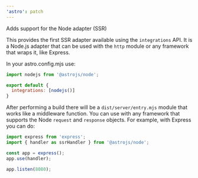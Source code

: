 ```yaml
---
'astro': patch
---
```


Adds support for the Node adapter (SSR)

This provides the first SSR adapter available using the `integrations` API. It is a Node.js adapter that can be used with the `http` module or any framework that wraps it, like Express.

In your astro.config.mjs use:

```js
import nodejs from '@astrojs/node';

export default {
  integrations: [nodejs()]
}
```

After performing a build there will be a `dist/server/entry.mjs` module that works like a middleware function. You can use with any framework that supports the Node `request` and `response` objects. For example, with Express you can do:

```js
import express from 'express';
import { handler as ssrHandler } from '@astrojs/node';

const app = express();
app.use(handler);

app.listen(8080);
```
